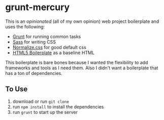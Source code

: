 grunt-mercury
=============

This is an *opinionated* (all of my own opinion) web project boilerplate and uses the following:

- [Grunt](http://gruntjs.com/) for running common tasks
- [Sass](http://sass-lang.com/) for writing CSS
- [Normalize.css](https://necolas.github.io/normalize.css/) for good default css
- [HTML5 Boilerplate](https://html5boilerplate.com/) as a baseline HTML

This boilerplate is bare bones because I wanted the flexibility to add frameworks and tools as I need them. Also I didn't want a boilerplate that has a ton of dependencies.

## To Use

1. download or run `git clone`
2. run `npm install` to install the dependencies
3. run `grunt` to start up the server




